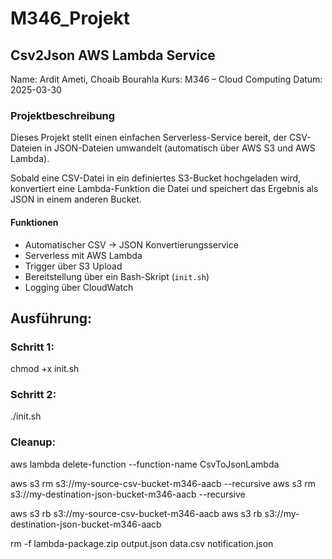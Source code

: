 # M346_Projekt

## Csv2Json AWS Lambda Service

Name: Ardit Ameti, Choaib Bourahla
Kurs: M346 – Cloud Computing
Datum: 2025-03-30

### Projektbeschreibung

Dieses Projekt stellt einen einfachen Serverless-Service bereit, der CSV-Dateien in JSON-Dateien umwandelt (automatisch über AWS S3 und AWS Lambda).

Sobald eine CSV-Datei in ein definiertes S3-Bucket hochgeladen wird, konvertiert eine Lambda-Funktion die Datei und speichert das Ergebnis als JSON in einem anderen Bucket.

#### Funktionen

- Automatischer CSV → JSON Konvertierungsservice
- Serverless mit AWS Lambda
- Trigger über S3 Upload
- Bereitstellung über ein Bash-Skript (`init.sh`)
- Logging über CloudWatch


## Ausführung:

### Schritt 1: 

chmod +x init.sh

### Schritt 2: 

./init.sh

### Cleanup: 

aws lambda delete-function --function-name CsvToJsonLambda

aws s3 rm s3://my-source-csv-bucket-m346-aacb --recursive
aws s3 rm s3://my-destination-json-bucket-m346-aacb --recursive

aws s3 rb s3://my-source-csv-bucket-m346-aacb
aws s3 rb s3://my-destination-json-bucket-m346-aacb

rm -f lambda-package.zip output.json data.csv notification.json

